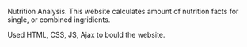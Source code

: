 Nutrition Analysis.
This website calculates amount of nutrition facts for single, 
or combined ingridients.

Used HTML, CSS, JS, Ajax to bould the website. 

